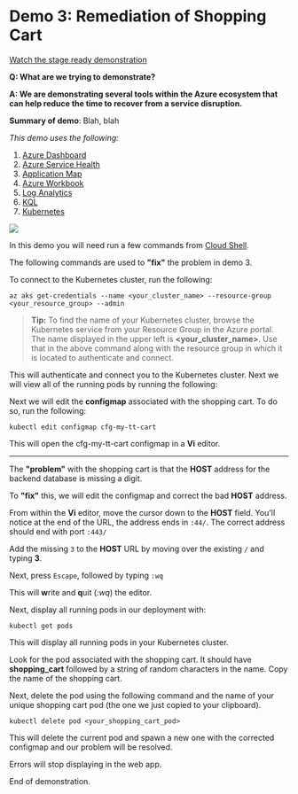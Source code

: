 # Demo 3: Remediation of Shopping Cart

[Watch the stage ready demonstration](https://coming.soon)

**Q: What are we trying to demonstrate?**

**A: We are demonstrating several tools within the Azure ecosystem that can help reduce the time to recover from a service disruption.**

**Summary of demo**:
Blah, blah

*This demo uses the following:*

1. [Azure Dashboard](/tools/README.md)
2. [Azure Service Health](/tools/README.md)
3. [Application Map](/tools/README.md)
4. [Azure Workbook](/tools/README.md)
5. [Log Analytics](/tools/README.md)
6. [KQL](/tools/README.md#KQL)
7. [Kubernetes](/tools/README.md#Kubernetes)

![](https://globaleventcdn.blob.core.windows.net/assets/ops/ops20/slide_thumbnails/Slide60.png)

In this demo you will need run a few commands from [Cloud Shell](https://shell.azure.com).

The following commands are used to **"fix"** the problem in demo 3.

To connect to the Kubernetes cluster, run the following:

``` az cli
az aks get-credentials --name <your_cluster_name> --resource-group <your_resource_group> --admin
```

>**Tip:** To find the name of your Kubernetes cluster, browse the Kubernetes service from your Resource Group in the Azure portal. The name displayed in the upper left is **<your_cluster_name>**. Use that in the above command along with the resource group in which it is located to authenticate and connect.

This will authenticate and connect you to the Kubernetes cluster. Next we will view all of the running pods by running the following:

Next we will edit the **configmap** associated with the shopping cart. To do so, run the following:

``` az cli
kubectl edit configmap cfg-my-tt-cart
```

This will open the cfg-my-tt-cart configmap in a **Vi** editor.

---

The **"problem"** with the shopping cart is that the **HOST** address for the backend database is missing a digit.

To **"fix"** this, we will edit the configmap and correct the bad **HOST** address.

From within the **Vi** editor, move the cursor down to the **HOST** field. You'll notice at the end of the URL, the address ends in `:44/`. The correct address should end with port `:443/`

Add the missing `3` to the **HOST** URL by moving over the existing `/` and typing **3**.

Next, press `Escape`, followed by typing `:wq`

This will **w**rite and **q**uit (*:wq*) the editor.

Next, display all running pods in our deployment with:

``` az cli
kubectl get pods
```

This will display all running pods in your Kubernetes cluster.

Look for the pod associated with the shopping cart. It should have **shopping_cart** followed by a string of random characters in the name. Copy the name of the shopping cart.

Next, delete the pod using the following command and the name of your unique shopping cart pod (the one we just copied to your clipboard).

``` az cli
kubectl delete pod <your_shopping_cart_pod>
```

This will delete the current pod and spawn a new one with the corrected configmap and our problem will be resolved.

Errors will stop displaying in the web app.

End of demonstration.
